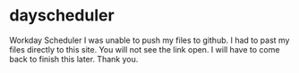 # dayscheduler
Workday Scheduler
I was unable to push my files to github. I had to past my files directly to this site. You will not
see the link open. I will have to come back to finish this later. Thank you.

